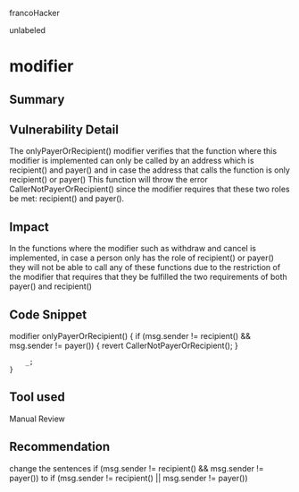 francoHacker

unlabeled

# modifier

## Summary

## Vulnerability Detail
The onlyPayerOrRecipient() modifier verifies that the function where this modifier is implemented can only be called by an address which is recipient() and payer() and in case the address that calls the function is only recipient() or payer() This function will throw the error CallerNotPayerOrRecipient() since the modifier requires that these two roles be met: recipient() and payer().


## Impact
In the functions where the modifier such as withdraw and cancel is implemented, in case a person only has the role of recipient() or payer() they will not be able to call any of these functions due to the restriction of the modifier that requires that they be fulfilled the two requirements of both payer() and recipient()

## Code Snippet

modifier onlyPayerOrRecipient() {
        if (msg.sender != recipient() && msg.sender != payer()) {
            revert CallerNotPayerOrRecipient();
        }

        _;
    }

## Tool used
Manual Review

## Recommendation
change the sentences if (msg.sender != recipient() && msg.sender != payer())  to    if (msg.sender != recipient() ||  msg.sender != payer()) 
